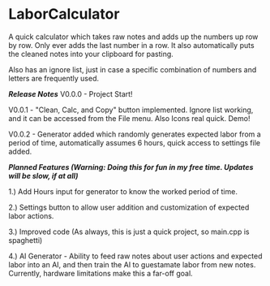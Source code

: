 # LaborCalculator
A quick calculator which takes raw notes and adds up the numbers up row by row.
Only ever adds the last number in a row.
It also automatically puts the cleaned notes into your clipboard for pasting.

Also has an ignore list, just in case a specific combination of numbers and letters are frequently used.

***Release Notes***
V0.0.0 - Project Start!

V0.0.1 - "Clean, Calc, and Copy" button implemented. Ignore list working, and it can be accessed from the File menu. Also Icons real quick. Demo!

V0.0.2 - Generator added which randomly generates expected labor from a period of time, automatically assumes 6 hours, quick access to settings file added.

***Planned Features (Warning: Doing this for fun in my free time. Updates will be slow, if at all)***

1.) Add Hours input for generator to know the worked period of time.

2.) Settings button to allow user addition and customization of expected labor actions.

3.) Improved code (As always, this is just a quick project, so main.cpp is spaghetti)

4.) AI Generator - Ability to feed raw notes about user actions and expected labor into an AI, and then train the AI to guestamate labor from new notes.
Currently, hardware limitations make this a far-off goal.
